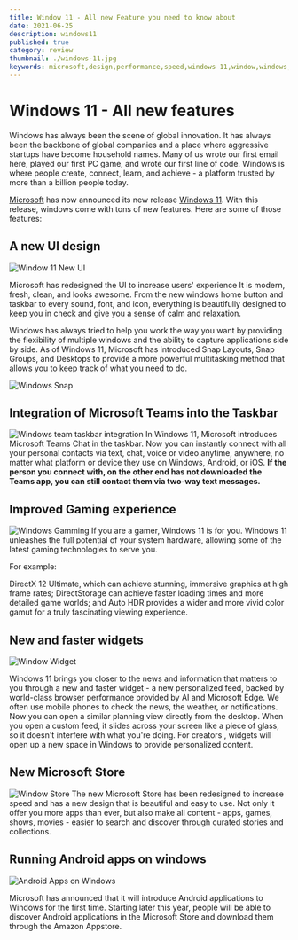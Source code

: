 ```yaml
---
title: Window 11 - All new Feature you need to know about
date: 2021-06-25
description: windows11
published: true
category: review
thumbnail: ./windows-11.jpg
keywords: microsoft,design,performance,speed,windows 11,window,windows,11,feature,features,game,games,gaming,wallpaper,update,desktop,school,snap,UI,user,experience,widget,team,store,android,app,applications,apps
---
```


# Windows 11 - All new features

Windows has always been the scene of global innovation. It has always been the backbone of global companies and a place where aggressive startups have become household names. Many of us wrote our first email here, played our first PC game, and wrote our first line of code. Windows is where people create, connect, learn, and achieve - a platform trusted by more than a billion people today.

[Microsoft](https://www.microsoft.com/en-in) has now announced its new release [Windows 11](https://www.microsoft.com/en-us/windows/windows-11). With this release, windows come with tons of new features. Here are some of those features:

## A new UI design

![Window 11 New UI](./windows-11-new-ui.webp)

Microsoft has redesigned the UI to increase users' experience It is modern, fresh, clean, and looks awesome. From the new windows home button and taskbar to every sound, font, and icon, everything is beautifully designed to keep you in check and give you a sense of calm and relaxation.

Windows has always tried to help you work the way you want by providing the flexibility of multiple windows and the ability to capture applications side by side. As of Windows 11, Microsoft has introduced Snap Layouts, Snap Groups, and Desktops to provide a more powerful multitasking method that allows you to keep track of what you need to do.

![Windows Snap ](./window-snap.webp)

## Integration of Microsoft Teams into the Taskbar

![Windows team taskbar integration](./windows-11-new-ui.webp)
In Windows 11, Microsoft introduces Microsoft Teams Chat in the taskbar. Now you can instantly connect with all your personal contacts via text, chat, voice or video anytime, anywhere, no matter what platform or device they use on Windows, Android, or iOS. **If the person you connect with, on the other end has not downloaded the Teams app, you can still contact them via two-way text messages.**

## Improved Gaming experience

![Windows Gamming](./windows-gaming.webp)
If you are a gamer, Windows 11 is for you. Windows 11 unleashes the full potential of your system hardware, allowing some of the latest gaming technologies to serve you.

For example:

DirectX 12 Ultimate, which can achieve stunning, immersive graphics at high frame rates; DirectStorage can achieve faster loading times and more detailed game worlds; and Auto HDR provides a wider and more vivid color gamut for a truly fascinating viewing experience.

## New and faster widgets

![Window Widget](./window-widget.webp)

Windows 11 brings you closer to the news and information that matters to you through a new and faster widget - a new personalized feed, backed by world-class browser performance provided by AI and Microsoft Edge. We often use mobile phones to check the news, the weather, or notifications. Now you can open a similar planning view directly from the desktop. When you open a custom feed, it slides across your screen like a piece of glass, so it doesn't interfere with what you're doing. For creators , widgets will open up a new space in Windows to provide personalized content.

## New Microsoft Store

![Window Store](./window-store.webp)
The new Microsoft Store has been redesigned to increase speed and has a new design that is beautiful and easy to use. Not only it offer you more apps than ever, but also make all content - apps, games, shows, movies - easier to search and discover through curated stories and collections.

## Running Android apps on windows

![Android Apps on Windows](./windows-android-app.webp)

Microsoft has announced that it will introduce Android applications to Windows for the first time. Starting later this year, people will be able to discover Android applications in the Microsoft Store and download them through the Amazon Appstore.
